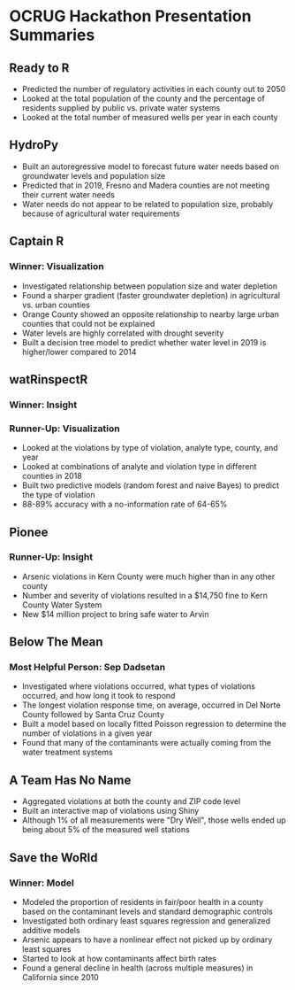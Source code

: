 OCRUG Hackathon Presentation Summaries
================

Ready to R
----------

-   Predicted the number of regulatory activities in each county out to 2050
-   Looked at the total population of the county and the percentage of residents supplied by public vs. private water systems
-   Looked at the total number of measured wells per year in each county

HydroPy
-------

-   Built an autoregressive model to forecast future water needs based on groundwater levels and population size
-   Predicted that in 2019, Fresno and Madera counties are not meeting their current water needs
-   Water needs do not appear to be related to population size, probably because of agricultural water requirements

Captain R
---------

### Winner: Visualization

-   Investigated relationship between population size and water depletion
-   Found a sharper gradient (faster groundwater depletion) in agricultural vs. urban counties
-   Orange County showed an opposite relationship to nearby large urban counties that could not be explained
-   Water levels are highly correlated with drought severity
-   Built a decision tree model to predict whether water level in 2019 is higher/lower compared to 2014

watRinspectR
------------

### Winner: Insight

### Runner-Up: Visualization

-   Looked at the violations by type of violation, analyte type, county, and year
-   Looked at combinations of analyte and violation type in different counties in 2018
-   Built two predictive models (random forest and naive Bayes) to predict the type of violation
-   88-89% accuracy with a no-information rate of 64-65%

Pionee
------

### Runner-Up: Insight

-   Arsenic violations in Kern County were much higher than in any other county
-   Number and severity of violations resulted in a $14,750 fine to Kern County Water System
-   New $14 million project to bring safe water to Arvin

Below The Mean
--------------

### Most Helpful Person: Sep Dadsetan

-   Investigated where violations occurred, what types of violations occurred, and how long it took to respond
-   The longest violation response time, on average, occurred in Del Norte County followed by Santa Cruz County
-   Built a model based on locally fitted Poisson regression to determine the number of violations in a given year
-   Found that many of the contaminants were actually coming from the water treatment systems

A Team Has No Name
------------------

-   Aggregated violations at both the county and ZIP code level
-   Built an interactive map of violations using Shiny
-   Although 1% of all measurements were "Dry Well", those wells ended up being about 5% of the measured well stations

Save the WoRld
--------------

### Winner: Model

-   Modeled the proportion of residents in fair/poor health in a county based on the contaminant levels and standard demographic controls
-   Investigated both ordinary least squares regression and generalized additive models
-   Arsenic appears to have a nonlinear effect not picked up by ordinary least squares
-   Started to look at how contaminants affect birth rates
-   Found a general decline in health (across multiple measures) in California since 2010
